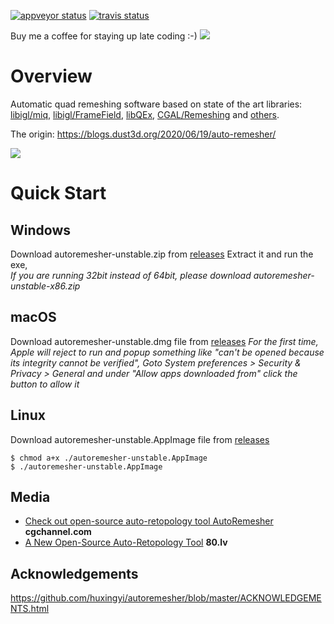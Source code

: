 [![appveyor status](https://ci.appveyor.com/api/projects/status/github/huxingyi/autoremesher?branch=master&svg=true)](https://ci.appveyor.com/project/huxingyi/autoremesher) [![travis status](https://travis-ci.org/huxingyi/autoremesher.svg?branch=master)](https://travis-ci.org/huxingyi/autoremesher)  

Buy me a coffee for staying up late coding :-) [![](https://www.paypalobjects.com/en_US/i/btn/btn_donate_SM.gif)](https://www.paypal.com/cgi-bin/webscr?cmd=_donations&business=GHALWLWXYGCU6&item_name=Support+me+coding+in+my+spare+time&currency_code=AUD&source=url)  

# Overview
Automatic quad remeshing software based on state of the art libraries: [libigl/miq](https://github.com/libigl/libigl/blob/master/include/igl/copyleft/comiso/miq.cpp), [libigl/FrameField](https://github.com/libigl/libigl/blob/master/tutorial/506_FrameField/main.cpp), [libQEx](https://github.com/hcebke/libQEx), [CGAL/Remeshing](https://doc.cgal.org/latest/Polygon_mesh_processing/group__PMP__meshing__grp.html) and [others](https://github.com/huxingyi/autoremesher/blob/master/ACKNOWLEDGEMENTS.html).

The origin: https://blogs.dust3d.org/2020/06/19/auto-remesher/

![](https://repository-images.githubusercontent.com/273084732/92388100-d691-11ea-838b-327efca8bf62)   

# Quick Start

## Windows
Download autoremesher-unstable.zip from [releases](https://github.com/huxingyi/autoremesher/releases)
Extract it and run the exe,  
*If you are running 32bit instead of 64bit, please download autoremesher-unstable-x86.zip*

## macOS
Download autoremesher-unstable.dmg file from [releases](https://github.com/huxingyi/autoremesher/releases)
*For the first time, Apple will reject to run and popup something like "can't be opened because its integrity cannot be verified", Goto System preferences > Security & Privacy > General and under "Allow apps downloaded from" click the button to allow it*

## Linux
Download autoremesher-unstable.AppImage file from [releases](https://github.com/huxingyi/autoremesher/releases)
```
$ chmod a+x ./autoremesher-unstable.AppImage
$ ./autoremesher-unstable.AppImage
```

## Media
- [Check out open-source auto-retopology tool AutoRemesher](http://www.cgchannel.com/2020/08/check-out-open-source-auto-retopology-tool-autoremesher/) **cgchannel.com**  
- [A New Open-Source Auto-Retopology Tool](https://80.lv/articles/a-new-open-source-auto-retopology-tool/) **80.lv**  

## Acknowledgements
https://github.com/huxingyi/autoremesher/blob/master/ACKNOWLEDGEMENTS.html
